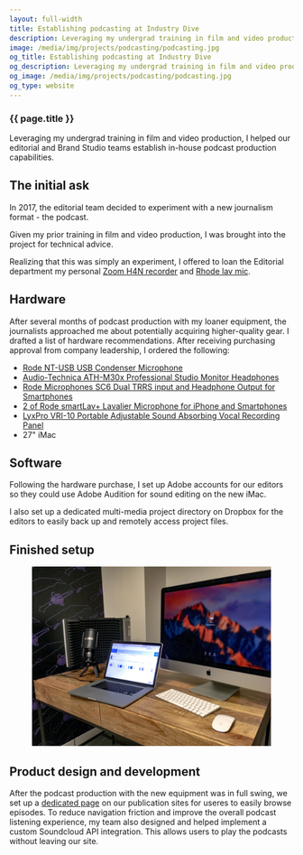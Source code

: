 ```yaml
---
layout: full-width
title: Establishing podcasting at Industry Dive
description: Leveraging my undergrad training in film and video production, I helped our Editorial and Brand Studio teams establish in-house podcast production capabilities.
image: /media/img/projects/podcasting/podcasting.jpg
og_title: Establishing podcasting at Industry Dive
og_description: Leveraging my undergrad training in film and video production, I helped our Editorial and Brand Studio teams establish in-house podcast production capabilities.
og_image: /media/img/projects/podcasting/podcasting.jpg
og_type: website
---
```

<section class="grid">
	<article>
		<h1>{{ page.title }}</h1>
		<p>Leveraging my undergrad training in film and video production, I helped our editorial and Brand Studio teams establish in-house podcast production capabilities.</p>
	</article>
</section>
<section class="stripe-section">

<div class="timeline">
 	<div class="container right">
    	<div class="content">
			<h2>The initial ask</h2>
			<p>In 2017, the editorial team decided to experiment with a new journalism format - the podcast.</p>
			<p>Given my prior training in film and video production, I was brought into the project for technical advice.</p>
			<p>Realizing that this was simply an experiment, I offered to loan the Editorial department my personal <a href="https://www.amazon.com/Zoom-H4N-Digital-Multitrack-Recorder/dp/B01DPOXS8I">Zoom H4N recorder</a> and <a href="https://www.amazon.com/Rode-LAVALIER-Condenser-Microphone-Omni/dp/B003Z8OUUA">Rhode lav mic</a>.</p>
    	</div>
  	</div>
	<div class="container right">
		<div class="content">
			<h2>Hardware</h2>
			<p>After several months of podcast production with my loaner equipment, the journalists approached me about potentially acquiring higher-quality gear. I drafted a list of hardware recommendations. After receiving purchasing approval from company leadership, I ordered the following:</p>
			<ul>
				<li><a href="https://www.amazon.com/gp/product/">Rode NT-USB USB Condenser Microphone</a></li>
				<li><a href="https://www.amazon.com/gp/product/B016YKNI26/">Audio-Technica ATH-M30x Professional Studio Monitor Headphones</a></li>
				<li><a href="https://www.amazon.com/gp/product/B00KHQW6JU/">Rode Microphones SC6 Dual TRRS input and Headphone Output for Smartphones</a></li>
				<li><a href="https://www.amazon.com/gp/product/B00EO4A7L0/">2 of Rode smartLav+ Lavalier Microphone for iPhone and Smartphones</a></li>
				<li><a href="https://www.amazon.com/gp/product/B012OFI25I/">LyxPro VRI-10 Portable Adjustable Sound Absorbing Vocal Recording Panel</a></li>
				<li>27" iMac</li>
			</ul>
		</div>
	</div>
	<div class="container right">
		<div class="content">
			<h2>Software</h2>
			<p>Following the hardware purchase, I set up Adobe accounts for our editors so they could use Adobe Audition for sound editing on the new iMac.</p>
			<p>I also set up a dedicated multi-media project directory on Dropbox for the editors to easily back up and remotely access project files.</p>
		</div>
	</div>
	<div class="container right">
		<div class="content">
			<h2>Finished setup</h2>
			<figure class="full-figure">
				<img src="/media/img/projects/podcasting/podcasting.jpg" />
			</figure>
		</div>
	</div>
	<div class="container right">
		<div class="content">
			<h2>Product design and development</h2>
			<p>After the podcast production with the new equipment was in full swing, we set up a <a href="https://www.retaildive.com/topic/podcasts/">dedicated page</a> on our publication sites for useres to easily browse episodes. To reduce navigation friction and improve the overall podcast listening experience, my team also designed and helped implement a custom Soundcloud API integration. This allows users to play the podcasts without leaving our site.</p>
		</div>
	</div>
</div>
</section>